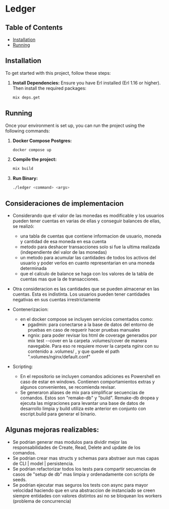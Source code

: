 # Ledger

## Table of Contents

- [Installation](#installation)
- [Running](#running)

## Installation

To get started with this project, follow these steps:

1. **Install Dependencies:**
   Ensure you have Erl installed (Erl 1.16 or higher). Then install the required packages:
   ```sh
   mix deps.get
   ```

## Running

Once your environment is set up, you can run the project using the following commands:

1. **Docker Compose Postgres:**
   ```sh
   docker compose up
   ```

2. **Compile the project:**
   ```sh
   mix build
   ```

3. **Run Binary:**
   ```sh
   ./ledger <command> <args>


## Consideraciones de implementacion 
- Considerando que el valor de las monedas es modificable y los usuarios pueden tener cuentas en varias de ellas y conseguir balances de ellas, se realizó:
   - una tabla de cuentas que contiene informacion de usuario, moneda y cantidad de esa moneda en esa cuenta
   - metodo para deshacer transacciones solo si fue la ultima realizada (independiente del valor de las monedas)
   - un metodo para acumular las cantidades de todos los activos del usuario y poder verlos en cuanto representarian en una moneda determinada
   - que el calculo de balance se haga con los valores de la tabla de cuentas mas que la de transacciones. 

- Otra consideracion es las cantidades que se pueden almacenar en las cuentas. Esta es indistinta. Los usuarios pueden tener cantidades negativas en sus cuentas irrestrictamente
- Contenerizacion: 
   - en el docker compose se incluyen servicios comentados como:
      - pgadmin: para conectarse a la base de datos del entorno de pruebas en caso de requerir hacer pruebas manuales
      - ngnix: para poder revisar los html de coverage generados por mix test --cover en la carpeta .volumes/cover de manera navegable. Para eso re requiere mover la carpeta _nginx_ con su contenido a .volumes/ , y que quede el path ".volumes/nginx/default.conf"
- Scripting:
   - En el repositorio se incluyen comandos adiciones es Powershell en caso de estar en windows. Contienen comportamientos extras y algunos convenientes, se recomienda revisar.
   - Se generaron aliases de mix para simplificar secuencias de comandos. Estos son "remake-db" y "build". Remake-db dropea y ejecuta las migraciones para levantar una base de datos de desarrollo limpia y build utiliza este anterior en conjunto con escript.build para generar el binario.

## Algunas mejoras realizables:
- Se podrian generar mas modulos para dividir mejor las  responsabilidades de Create, Read, Delete and update de los comandos.
- Se podrian crear mas structs y schemas para abstraer aun mas capas de CLI | model | persistencia. 
- Se podrian refactorizar todos los tests para compartir secuencias de casos de "setup de db" mas limpia y ordenadamente con scripts de seeds.
- Se podrian ejecutar mas seguros los tests con async para mayor velocidad haciendo que en una abstraccion de instanciado se creen siempre entidades con valores distintos asi no se bloquean los workers (problema de concurrencia)
